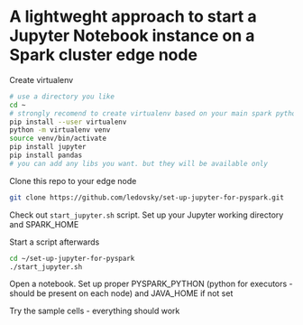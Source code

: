 # A lightweght approach to start a Jupyter Notebook instance on a Spark cluster edge node

Create virtualenv

```bash
# use a directory you like
cd ~
# strongly recomend to create virtualenv based on your main spark python
pip install --user virtualenv
python -m virtualenv venv
source venv/bin/activate
pip install jupyter
pip install pandas
# you can add any libs you want. but they will be available only
```

Clone this repo to your edge node

```bash
git clone https://github.com/ledovsky/set-up-jupyter-for-pyspark.git
```

Check out `start_jupyter.sh` script. Set up your Jupyter working directory and SPARK_HOME

Start a script afterwards

```bash
cd ~/set-up-jupyter-for-pyspark
./start_jupyter.sh
```

Open a notebook. Set up proper PYSPARK_PYTHON (python for executors - should be present on each node) and JAVA_HOME if not set

Try the sample cells - everything should work
